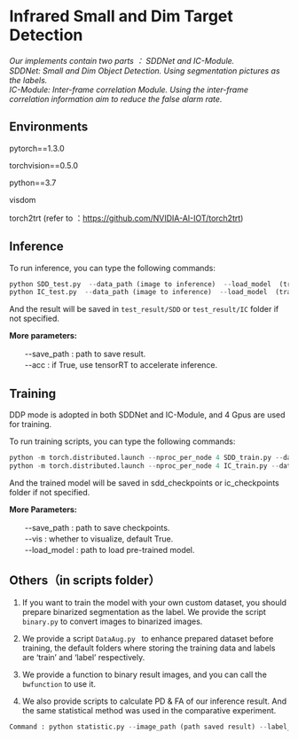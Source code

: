 

# Infrared Small and Dim Target Detection

*Our implements contain two parts ： SDDNet and IC-Module.*  
*SDDNet: Small and Dim Object Detection. Using segmentation pictures as the labels.*  
*IC-Module: Inter-frame correlation Module. Using the inter-frame correlation information aim to reduce the false alarm rate.*  

## Environments
pytorch==1.3.0 

torchvision==0.5.0

python==3.7

visdom

torch2trt (refer to ：https://github.com/NVIDIA-AI-IOT/torch2trt)  

## Inference  
To run inference, you can type the following commands:  
```python
python SDD_test.py  --data_path (image to inference)  --load_model  (trained model)   
python IC_test.py  --data_path (image to inference)  --load_model  (trained model)    
```
And the result will be saved in ```test_result/SDD``` or ```test_result/IC``` folder if not specified.  

**More parameters:**  

　　--save_path : path to save result.  
　　--acc : if True, use tensorRT to accelerate inference.  
## Training
DDP mode is adopted in both SDDNet and IC-Module, and 4 Gpus are used for training.

To run training scripts, you can type the following commands:  

```python
python -m torch.distributed.launch --nproc_per_node 4 SDD_train.py --data_path  (training dataset path)  --label_path (label path) & nohup visdom    
python -m torch.distributed.launch --nproc_per_node 4 IC_train.py --data_path  (training dataset path)  --label_path (label path) & nohup visdom  
```
And the trained model will be saved in sdd_checkpoints or ic_checkpoints folder if not specified.  

**More Parameters:**  

　　--save_path : path to save checkpoints.  
　　--vis : whether to visualize, default True.　  
　　--load_model : path to load pre-trained model.  
## Others（in scripts folder）
1. If you want to train the model with your own custom dataset, you should prepare binarized segmentation as the label. We provide the script ```binary.py``` to convert images to binarized images.  

2. We provide a script ```DataAug.py ``` to enhance prepared dataset before training, the default folders where storing the training data and labels are ‘train’ and ‘label’ respectively.  

3. We provide a function to binary result images, and you can call the ```bwfunction``` to use it.  

4. We also provide scripts to calculate PD & FA of our inference result. And the same statistical method was used in the comparative experiment.  
```python
Command : python statistic.py --image_path (path saved result) --label_path (path saved ground truth) --width 896 --height 896
```

